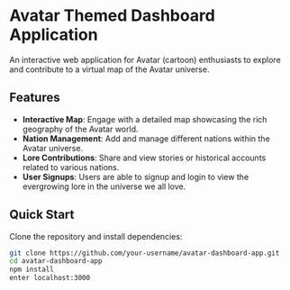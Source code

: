 # Avatar Themed Dashboard Application

An interactive web application for Avatar (cartoon) enthusiasts to explore and contribute to a virtual map of the Avatar universe.

## Features

- **Interactive Map**: Engage with a detailed map showcasing the rich geography of the Avatar world.
- **Nation Management**: Add and manage different nations within the Avatar universe.
- **Lore Contributions**: Share and view stories or historical accounts related to various nations.
- **User Signups**: Users are able to signup and login to view the evergrowing lore in the universe we all love. 

## Quick Start

Clone the repository and install dependencies:

```bash
git clone https://github.com/your-username/avatar-dashboard-app.git
cd avatar-dashboard-app
npm install
enter localhost:3000 